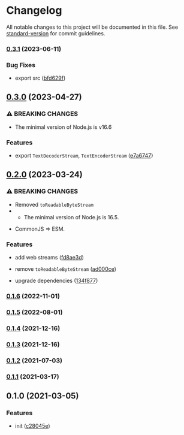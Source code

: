 # Changelog

All notable changes to this project will be documented in this file. See [standard-version](https://github.com/conventional-changelog/standard-version) for commit guidelines.

### [0.3.1](https://github.com/BlackGlory/extra-stream/compare/v0.3.0...v0.3.1) (2023-06-11)


### Bug Fixes

* export src ([bfd629f](https://github.com/BlackGlory/extra-stream/commit/bfd629f5828d3d420e59276b0cef095292529755))

## [0.3.0](https://github.com/BlackGlory/extra-stream/compare/v0.2.0...v0.3.0) (2023-04-27)


### ⚠ BREAKING CHANGES

* The minimal version of Node.js is v16.6

### Features

* export `TextDecoderStream`, `TextEncoderStream` ([e7a6747](https://github.com/BlackGlory/extra-stream/commit/e7a6747523eccf0854fe5abc8cee80f29fee049b))

## [0.2.0](https://github.com/BlackGlory/extra-stream/compare/v0.1.6...v0.2.0) (2023-03-24)


### ⚠ BREAKING CHANGES

* Removed `toReadableByteStream`
* - The minimal version of Node.js is 16.5.
- CommonJS => ESM.

### Features

* add web streams ([fd8ae3d](https://github.com/BlackGlory/extra-stream/commit/fd8ae3d021d4e9e297925eb06521bc1bcba2c732))


* remove `toReadableByteStream` ([ad000ce](https://github.com/BlackGlory/extra-stream/commit/ad000ce857167ffc9c26b2a2f86e5d321eb23508))
* upgrade dependencies ([134f877](https://github.com/BlackGlory/extra-stream/commit/134f877e5b2cdca0dc47f88a037551ec91a7fd81))

### [0.1.6](https://github.com/BlackGlory/extra-stream/compare/v0.1.5...v0.1.6) (2022-11-01)

### [0.1.5](https://github.com/BlackGlory/extra-stream/compare/v0.1.4...v0.1.5) (2022-08-01)

### [0.1.4](https://github.com/BlackGlory/extra-stream/compare/v0.1.3...v0.1.4) (2021-12-16)

### [0.1.3](https://github.com/BlackGlory/extra-stream/compare/v0.1.2...v0.1.3) (2021-12-16)

### [0.1.2](https://github.com/BlackGlory/extra-stream/compare/v0.1.1...v0.1.2) (2021-07-03)

### [0.1.1](https://github.com/BlackGlory/extra-stream/compare/v0.1.0...v0.1.1) (2021-03-17)

## 0.1.0 (2021-03-05)


### Features

* init ([c28045e](https://github.com/BlackGlory/extra-stream/commit/c28045e7ae2f244b6c069b56ed2f3cd701268d68))
